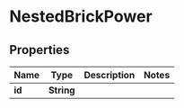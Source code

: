 

# NestedBrickPower


## Properties

Name | Type | Description | Notes
------------ | ------------- | ------------- | -------------
**id** | **String** |  | 



